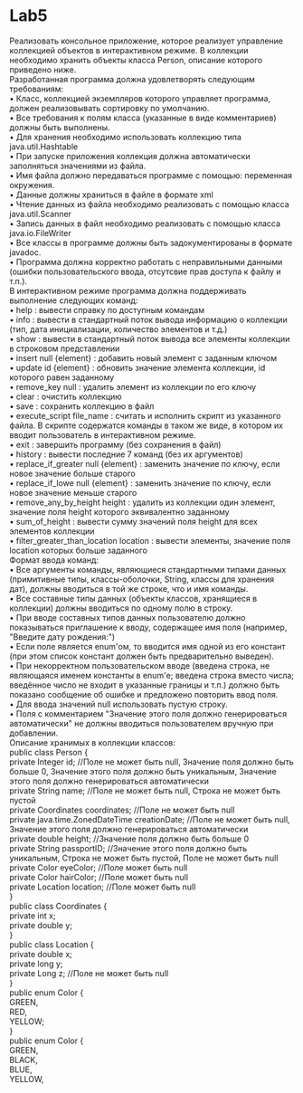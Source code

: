# Lab5
<p>Реализовать консольное приложение, которое реализует управление коллекцией объектов в интерактивном режиме. В коллекции необходимо хранить объекты класса Person, описание которого приведено ниже.<br>
Разработанная программа должна удовлетворять следующим требованиям:<br>
• Класс, коллекцией экземпляров которого управляет программа, должен реализовывать сортировку по умолчанию.<br>
• Все требования к полям класса (указанные в виде комментариев) должны быть выполнены.<br>
• Для хранения необходимо использовать коллекцию типа java.util.Hashtable<br>
• При запуске приложения коллекция должна автоматически заполняться значениями из файла.<br>
• Имя файла должно передаваться программе с помощью: переменная окружения.<br>
• Данные должны храниться в файле в формате xml<br>
• Чтение данных из файла необходимо реализовать с помощью класса java.util.Scanner<br>
• Запись данных в файл необходимо реализовать с помощью класса java.io.FileWriter<br>
• Все классы в программе должны быть задокументированы в формате javadoc.<br>
• Программа должна корректно работать с неправильными данными (ошибки пользовательского ввода, отсутсвие прав доступа к файлу и т.п.).<br>
В интерактивном режиме программа должна поддерживать выполнение следующих команд:<br>
• help : вывести справку по доступным командам<br>
• info : вывести в стандартный поток вывода информацию о коллекции (тип, дата инициализации, количество элементов и т.д.)<br>
• show : вывести в стандартный поток вывода все элементы коллекции в строковом представлении<br>
• insert null {element} : добавить новый элемент с заданным ключом<br>
• update id {element} : обновить значение элемента коллекции, id которого равен заданному<br>
• remove_key null : удалить элемент из коллекции по его ключу<br>
• clear : очистить коллекцию<br>
• save : сохранить коллекцию в файл<br>
• execute_script file_name : считать и исполнить скрипт из указанного файла. В скрипте содержатся команды в таком же виде, в котором их вводит пользователь в интерактивном режиме.<br>
• exit : завершить программу (без сохранения в файл)<br>
• history : вывести последние 7 команд (без их аргументов)<br>
• replace_if_greater null {element} : заменить значение по ключу, если новое значение больше старого<br>
• replace_if_lowe null {element} : заменить значение по ключу, если новое значение меньше старого<br>
• remove_any_by_height height : удалить из коллекции один элемент, значение поля height которого эквивалентно заданному<br>
• sum_of_height : вывести сумму значений поля height для всех элементов коллекции<br>
• filter_greater_than_location location : вывести элементы, значение поля location которых больше заданного<br>
Формат ввода команд:<br>
• Все аргументы команды, являющиеся стандартными типами данных (примитивные типы, классы-оболочки, String, классы для хранения дат), должны вводиться в той же строке, что и имя команды.<br>
• Все составные типы данных (объекты классов, хранящиеся в коллекции) должны вводиться по одному полю в строку.<br>
• При вводе составных типов данных пользователю должно показываться приглашение к вводу, содержащее имя поля (например, "Введите дату рождения:")<br>
• Если поле является enum'ом, то вводится имя одной из его констант (при этом список констант должен быть предварительно выведен).<br>
• При некорректном пользовательском вводе (введена строка, не являющаяся именем константы в enum'е; введена строка вместо числа; введённое число не входит в указанные границы и т.п.) должно быть показано сообщение об ошибке и предложено повторить ввод поля.<br>
• Для ввода значений null использовать пустую строку.<br>
• Поля с комментарием "Значение этого поля должно генерироваться автоматически" не должны вводиться пользователем вручную при добавлении.<br>
Описание хранимых в коллекции классов:<br>
public class Person {<br>
 private Integer id; //Поле не может быть null, Значение поля должно быть больше 0, Значение этого поля должно быть уникальным, Значение этого поля должно генерироваться автоматически<br>
 private String name; //Поле не может быть null, Строка не может быть пустой<br>
 private Coordinates coordinates; //Поле не может быть null<br>
 private java.time.ZonedDateTime creationDate; //Поле не может быть null, Значение этого поля должно генерироваться автоматически<br>
 private double height; //Значение поля должно быть больше 0<br>
 private String passportID; //Значение этого поля должно быть уникальным, Строка не может быть пустой, Поле не может быть null<br>
 private Color eyeColor; //Поле может быть null<br>
 private Color hairColor; //Поле может быть null<br>
 private Location location; //Поле может быть null<br>
}<br>
public class Coordinates {<br>
 private int x;<br>
 private double y;<br>
}<br>
public class Location {<br>
 private double x;<br>
 private long y;<br>
 private Long z; //Поле не может быть null<br>
}<br>
public enum Color {<br>
 GREEN,<br>
 RED,<br>
 YELLOW;<br>
}<br>
public enum Color {<br>
 GREEN,<br>
 BLACK,<br>
 BLUE,<br>
 YELLOW,<br>
</p>
